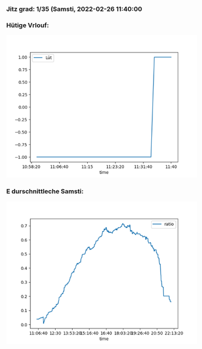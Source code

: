 ### Jitz grad: 1/35 (Samsti, 2022-02-26 11:40:00

### Hütige Vrlouf:
![Graph](Today.png)

### E durschnittleche Samsti:
![Graph](Samsti.png)
